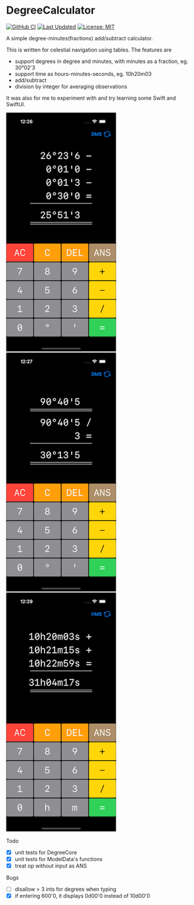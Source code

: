 DegreeCalculator
================

[![GitHub CI](https://github.com/eskil/DegreeCalculator/actions/workflows/xcode-unit-tests.yml/badge.svg)](https://github.com/eskil/DegreeCalculator/actions/workflows/xcode-unit-tests.yml)
[![Last Updated](https://img.shields.io/github/last-commit/eskil/DegreeCalculator.svg)](https://github.com/eskil/DegreeCalculator/commits/master)
[![License: MIT](https://img.shields.io/badge/License-MIT-yellow.svg)](https://opensource.org/licenses/MIT)

A simple degree-minutes(fractions) add/subtract calculator.

This is written for celestial navigation using tables. The features are

* support degrees in degree and minutes, with minutes as a fraction, eg. 30°02'3
* support time as hours-minutes-seconds, eg. 10h20m03
* add/subtract 
* division by integer for averaging observations

It was also for me to experiment with and try learning some Swift and SwiftUI.

![screenshot showing app in basic use](Screenshots/Screenshot-v2-base.png?raw=true "screenshot showing app in basic use")
![screenshot showing app doing division](Screenshots/Screenshot-v2-div.png?raw=true "screenshot showing app doing division")
![screenshot showing app in hours-minutes-seconds](Screenshots/Screenshot-v2-hms.png?raw=true "screenshot showing app in hours-minutes-seconds")

Todo

- [x] unit tests for DegreeCore
- [x] unit tests for ModelData's functions
- [x] treat op without input as ANS

Bugs
- [ ] disallow > 3 ints for degrees when typing
- [x] if entering 600'0, it displays 0d00'0 instead of 10d00'0
